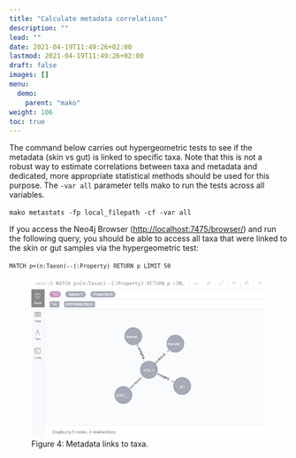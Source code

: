```yaml
---
title: "Calculate metadata correlations"
description: ""
lead: ""
date: 2021-04-19T11:49:26+02:00
lastmod: 2021-04-19T11:49:26+02:00
draft: false
images: []
menu: 
  demo:
    parent: "mako"
weight: 106
toc: true
---
```


The command below carries out hypergeometric tests to see if the metadata (skin vs gut) is linked to specific taxa. Note that this is not a robust way to estimate correlations between taxa and metadata and dedicated, more appropriate statistical methods should be used for this purpose. The <code>-var all</code> parameter tells mako to run the tests across all variables. 

<code>mako metastats -fp local_filepath -cf -var all</code>

If you access the Neo4j Browser (<a href="http://localhost:7475/browser/">http://localhost:7475/browser/</a>) and run the following query, you should be able to access all taxa that were linked to the skin or gut samples via the hypergeometric test:

<code>```MATCH p=(n:Taxon)--(:Property) RETURN p LIMIT 50```</code>

<figure>
  <img src="/images/demo_4.PNG" alt="Metadata links to taxa." width="600"> 
  <figcaption>Figure 4: Metadata links to taxa.</figcaption>
</figure>
